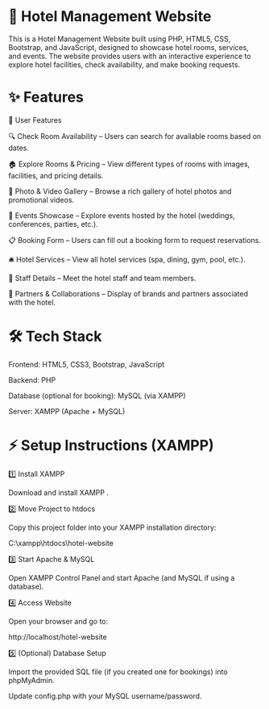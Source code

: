 # 🏨 Hotel Management Website

This is a Hotel Management Website built using PHP, HTML5, CSS, Bootstrap, and JavaScript, designed to showcase hotel rooms, services, and events. The website provides users with an interactive experience to explore hotel facilities, check availability, and make booking requests.

# ✨ Features
👤 User Features

🔍 Check Room Availability – Users can search for available rooms based on dates.

🏠 Explore Rooms & Pricing – View different types of rooms with images, facilities, and pricing details.

📸 Photo & Video Gallery – Browse a rich gallery of hotel photos and promotional videos.

🎉 Events Showcase – Explore events hosted by the hotel (weddings, conferences, parties, etc.).

📋 Booking Form – Users can fill out a booking form to request reservations.

🛎️ Hotel Services – View all hotel services (spa, dining, gym, pool, etc.).

👥 Staff Details – Meet the hotel staff and team members.

🤝 Partners & Collaborations – Display of brands and partners associated with the hotel.

# 🛠️ Tech Stack

Frontend: HTML5, CSS3, Bootstrap, JavaScript

Backend: PHP

Database (optional for booking): MySQL (via XAMPP)

Server: XAMPP (Apache + MySQL)

# ⚡ Setup Instructions (XAMPP)
1️⃣ Install XAMPP

Download and install XAMPP
.

2️⃣ Move Project to htdocs

Copy this project folder into your XAMPP installation directory:

C:\xampp\htdocs\hotel-website

3️⃣ Start Apache & MySQL

Open XAMPP Control Panel and start Apache (and MySQL if using a database).

4️⃣ Access Website

Open your browser and go to:

http://localhost/hotel-website

5️⃣ (Optional) Database Setup

Import the provided SQL file (if you created one for bookings) into phpMyAdmin.

Update config.php with your MySQL username/password.
